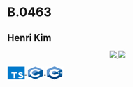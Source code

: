 # B.0463
## Henri Kim 
<div align="center">
    <a href="https://github.com/B0463">
    <img height="180em" src="https://github-readme-stats.vercel.app/api?username=B0463&show_icons=true&theme=dark&include_all_commits=true&count_private=true"/>
    <img height="180em" src="https://github-readme-stats.vercel.app/api/top-langs/?username=B0463&layout=compact&langs_count=7&theme=dark"/>
</div>

<div style="display: inline_block"><br>
    <img align="center" alt="B-Ts" height="30" width="40" src="https://raw.githubusercontent.com/devicons/devicon/master/icons/typescript/typescript-plain.svg">
    <img align="center" alt="B-C" height="30" width="40" src="https://raw.githubusercontent.com/devicons/devicon/master/icons/c/c-original.svg">
    <img align="center" alt="B-Cpp" height="30" width="40" src="https://raw.githubusercontent.com/devicons/devicon/master/icons/cplusplus/cplusplus-original.svg">
</div>
